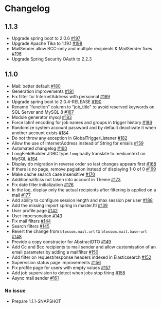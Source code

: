# Changelog

## 1.1.3
- Upgrade spring boot to 2.0.6 [#197](https://github.com/blossom-project/blossom/pull/197)
- Upgrade Apache Tika to 1.19.1 [#198](https://github.com/blossom-project/blossom/pull/198)
- MailSender allow BCC-only and multiple recipients & MailSender fixes [#196](https://github.com/blossom-project/blossom/pull/196)
- Upgrade Spring Security OAuth to 2.2.3

## 1.1.0
- Mail: better default [#180](https://github.com/blossom-project/blossom/issues/180)  
- Generation improvements [#191](https://github.com/blossom-project/blossom/pull/191)  
- Fix filter for InternetAddress with personnal  [#189](https://github.com/blossom-project/blossom/pull/189)
- Upgrade spring boot to 2.0.4-RELEASE [#190](https://github.com/blossom-project/blossom/pull/190)
- Rename "function" column to "job_title" to avoid reserved keywords on SQL Server and MySQL 8 [#187](https://github.com/blossom-project/blossom/pull/187)
- Module generator mysql [#183](https://github.com/blossom-project/blossom/pull/183)
- Force latin1 encoding for job names and groups in trigger history [#186](https://github.com/blossom-project/blossom/pull/186)
- Randomize system account password and by default deactivate it when another account exists [#184](https://github.com/blossom-project/blossom/pull/184)
- Do not throw any exception in GlobalTriggerListener [#182](https://github.com/blossom-project/blossom/pull/182)
- Allow the use of InternetAddress instead of String for emails [#159](https://github.com/blossom-project/blossom/issues/159)  
- Automated changelog [#160](https://github.com/blossom-project/blossom/pull/160)  
- LongFieldBuilder JDBC type `long` badly translate to mediumtext on MySQL [#164](https://github.com/blossom-project/blossom/pull/164)  
- Display db migration in reverse order so last changes appears first [#168](https://github.com/blossom-project/blossom/pull/168)  
- If there is no page, remove pagiation instead of displaying 1-0 of 0 [#169](https://github.com/blossom-project/blossom/pull/169)  
- Make cache search case insensitive [#170](https://github.com/blossom-project/blossom/pull/170)  
- AdditionnalScss not taken into account in Theme [#173](https://github.com/blossom-project/blossom/issues/173)  
- Fix date filter initialization [#176](https://github.com/blossom-project/blossom/pull/176)  
- In the log, display only the actual recipients after filtering is applied on a mail [#177](https://github.com/blossom-project/blossom/pull/177)  
- Add ability to configure session length and max session per user [#188](https://github.com/blossom-project/blossom/pull/188)  
- Add the missing import spring in master.ftl [#139](https://github.com/blossom-project/blossom/pull/139)  
- User profile page [#142](https://github.com/blossom-project/blossom/issues/142)  
- User impersonation [#143](https://github.com/blossom-project/blossom/issues/143)  
- Fix mail filters [#144](https://github.com/blossom-project/blossom/pull/144)  
- Search filters [#145](https://github.com/blossom-project/blossom/pull/145)  
- Revert the change from `blossom.mail.url` to `blossom.mail.base-url` [#148](https://github.com/blossom-project/blossom/pull/148)  
- Provide a copy constructor for AbstractDTO [#149](https://github.com/blossom-project/blossom/pull/149)  
- Add Cc and Bcc recipients to mail sender and allow customisation of an email parameter by adding a mailfilter [#150](https://github.com/blossom-project/blossom/pull/150)  
- Add filter on request/response headers indexed in Elasticsearch [#152](https://github.com/blossom-project/blossom/pull/152)  
- Supervision status page improvements [#156](https://github.com/blossom-project/blossom/pull/156)  
- Fix profile page for users with empty values [#157](https://github.com/blossom-project/blossom/pull/157)  
- Add job supervision to detect when jobs stop firing [#158](https://github.com/blossom-project/blossom/pull/158)  
- Async mail sender [#161](https://github.com/blossom-project/blossom/pull/161)  

### No issue
- Prepare 1.1.1-SNAPSHOT


